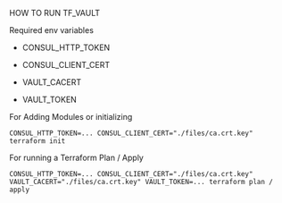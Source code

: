 HOW TO RUN TF_VAULT

Required env variables

- CONSUL_HTTP_TOKEN
- CONSUL_CLIENT_CERT

- VAULT_CACERT
- VAULT_TOKEN

For Adding Modules or initializing 
```
CONSUL_HTTP_TOKEN=... CONSUL_CLIENT_CERT="./files/ca.crt.key"  terraform init
```

For running a Terraform Plan / Apply
```
CONSUL_HTTP_TOKEN=... CONSUL_CLIENT_CERT="./files/ca.crt.key" VAULT_CACERT="./files/ca.crt.key" VAULT_TOKEN=... terraform plan / apply
```


